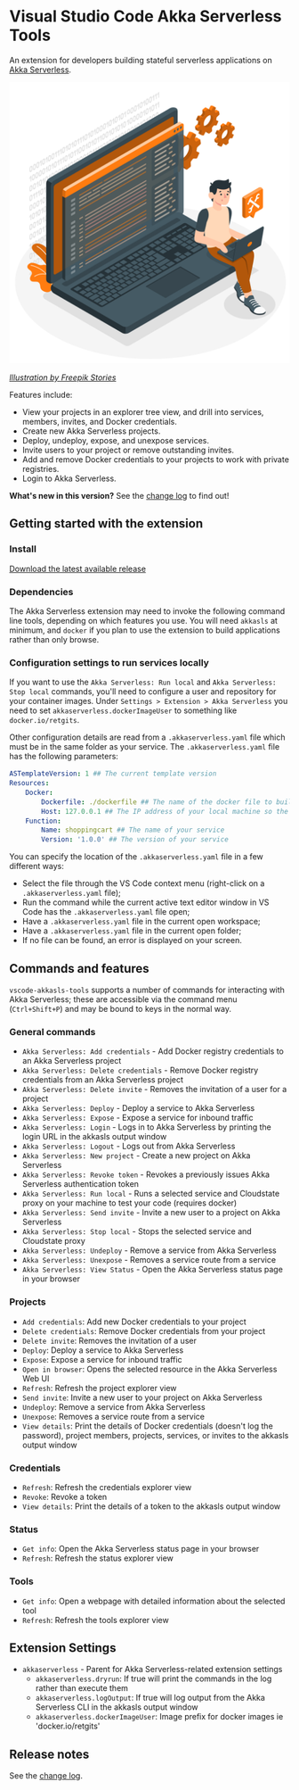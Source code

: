 # Visual Studio Code Akka Serverless Tools

An extension for developers building stateful serverless applications on [Akka Serverless](https://docs.cloudstate.com).

![image](utils/image.png)

*[Illustration by Freepik Stories](https://stories.freepik.com/technology)*

Features include:

* View your projects in an explorer tree view, and drill into services, members, invites, and Docker credentials.
* Create new Akka Serverless projects.
* Deploy, undeploy, expose, and unexpose services.
* Invite users to your project or remove outstanding invites.
* Add and remove Docker credentials to your projects to work with private registries.
* Login to Akka Serverless.

**What's new in this version?**  See the [change log](CHANGELOG.md) to find out!

## Getting started with the extension

### Install

[Download the latest available release](https://github.com/retgits/vscode-akkasls-tools/releases)

### Dependencies

The Akka Serverless extension may need to invoke the following command line tools, depending on which features you use. You will need `akkasls` at minimum, and `docker` if you plan to use the extension to build applications rather than only browse.

### Configuration settings to run services locally

If you want to use the `Akka Serverless: Run local` and `Akka Serverless: Stop local` commands, you'll need to configure a user and repository for your container images. Under `Settings > Extension > Akka Serverless` you need to set `akkaserverless.dockerImageUser` to something like `docker.io/retgits`.

Other configuration details are read from a `.akkaserverless.yaml` file which must be in the same folder as your service. The `.akkaserverless.yaml` file has the following parameters:

```yaml
ASTemplateVersion: 1 ## The current template version
Resources:
    Docker:
        Dockerfile: ./dockerfile ## The name of the docker file to build your container
        Host: 127.0.0.1 ## The IP address of your local machine so the container and proxy can communicate. If you do not specify this, the extension will try to find it for you.
    Function:
        Name: shoppingcart ## The name of your service
        Version: '1.0.0' ## The version of your service
```

You can specify the location of the `.akkaserverless.yaml` file in a few different ways:

* Select the file through the VS Code context menu (right-click on a `.akkaserverless.yaml` file);
* Run the command while the current active text editor window in VS Code has the `.akkaserverless.yaml` file open;
* Have a `.akkaserverless.yaml` file in the current open workspace;
* Have a `.akkaserverless.yaml` file in the current open folder;
* If no file can be found, an error is displayed on your screen.

## Commands and features

`vscode-akkasls-tools` supports a number of commands for interacting with Akka Serverless; these are accessible via the command menu (`Ctrl+Shift+P`) and may be bound to keys in the normal way.

### General commands

* `Akka Serverless: Add credentials` - Add Docker registry credentials to an Akka Serverless project
* `Akka Serverless: Delete credentials` - Remove Docker registry credentials from an Akka Serverless project
* `Akka Serverless: Delete invite` - Removes the invitation of a user for a project
* `Akka Serverless: Deploy` - Deploy a service to Akka Serverless
* `Akka Serverless: Expose` - Expose a service for inbound traffic
* `Akka Serverless: Login` - Logs in to Akka Serverless by printing the login URL in the akkasls output window
* `Akka Serverless: Logout` - Logs out from Akka Serverless
* `Akka Serverless: New project` - Create a new project on Akka Serverless
* `Akka Serverless: Revoke token` - Revokes a previously issues Akka Serverless authentication token
* `Akka Serverless: Run local` - Runs a selected service and Cloudstate proxy on your machine to test your code (requires docker)
* `Akka Serverless: Send invite` - Invite a new user to a project on Akka Serverless
* `Akka Serverless: Stop local` - Stops the selected service and Cloudstate proxy
* `Akka Serverless: Undeploy` - Remove a service from Akka Serverless
* `Akka Serverless: Unexpose` - Removes a service route from a service
* `Akka Serverless: View Status` - Open the Akka Serverless status page in your browser

### Projects

* `Add credentials`: Add new Docker credentials to your project
* `Delete credentials`: Remove Docker credentials from your project
* `Delete invite`: Removes the invitation of a user
* `Deploy`: Deploy a service to Akka Serverless
* `Expose`: Expose a service for inbound traffic
* `Open in browser`: Opens the selected resource in the Akka Serverless Web UI
* `Refresh`: Refresh the project explorer view
* `Send invite`: Invite a new user to your project on Akka Serverless
* `Undeploy`: Remove a service from Akka Serverless
* `Unexpose`: Removes a service route from a service
* `View details`: Print the details of Docker credentials (doesn't log the password), project members, projects, services, or invites to the akkasls output window

### Credentials

* `Refresh`: Refresh the credentials explorer view
* `Revoke`: Revoke a token
* `View details`: Print the details of a token to the akkasls output window

### Status

* `Get info`: Open the Akka Serverless status page in your browser
* `Refresh`: Refresh the status explorer view

### Tools

* `Get info`: Open a webpage with detailed information about the selected tool
* `Refresh`: Refresh the tools explorer view

## Extension Settings

* `akkaserverless` - Parent for Akka Serverless-related extension settings
    * `akkaserverless.dryrun`: If true will print the commands in the log rather than execute them
    * `akkaserverless.logOutput`: If true will log output from the Akka Serverless CLI in the akkasls output window
    * `akkaserverless.dockerImageUser`: Image prefix for docker images ie 'docker.io/retgits'

## Release notes

See the [change log](CHANGELOG.md).